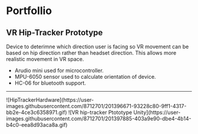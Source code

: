 # Portfollio

<h2>VR Hip-Tracker Prototype</h2>
<p>
  Device to deterimne which direction user is facing so VR movement can be based on hip direction rather than headset direction.
  This allows more realistic movement in VR space.
</p>
<ul>
  <li>Arudio mini used for microcontroller.</li>
<li>MPU-6050 sensor used to calculate orientation of device.</li>
<li>HC-06 for bluetooth support.</li>
</ul>
<hr>
![HipTrackerHardware](https://user-images.githubusercontent.com/8712701/201396671-93228c80-9ff1-4317-bb2e-4ce3c6358971.gif)
![VR hip-tracker Ptototype Unity](https://user-images.githubusercontent.com/8712701/201397885-403a9e90-dbe4-4b14-b4c0-eea8d93aca8a.gif)
</hr>
